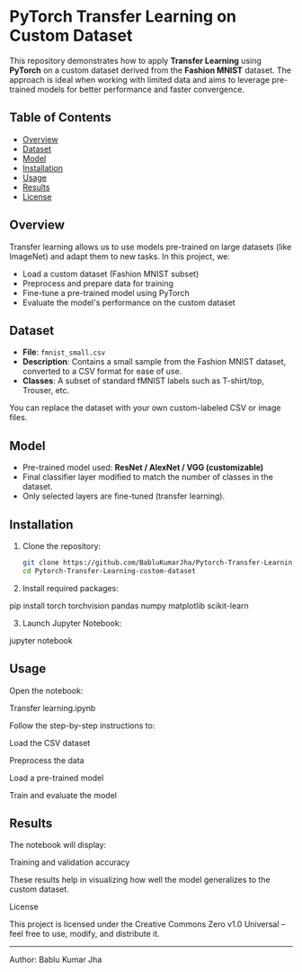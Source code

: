 # PyTorch Transfer Learning on Custom Dataset

This repository demonstrates how to apply **Transfer Learning** using **PyTorch** on a custom dataset derived from the **Fashion MNIST** dataset. The approach is ideal when working with limited data and aims to leverage pre-trained models for better performance and faster convergence.

## Table of Contents

- [Overview](#overview)
- [Dataset](#dataset)
- [Model](#model)
- [Installation](#installation)
- [Usage](#usage)
- [Results](#results)
- [License](#license)

## Overview

Transfer learning allows us to use models pre-trained on large datasets (like ImageNet) and adapt them to new tasks. In this project, we:

- Load a custom dataset (Fashion MNIST subset)
- Preprocess and prepare data for training
- Fine-tune a pre-trained model using PyTorch
- Evaluate the model's performance on the custom dataset

## Dataset

- **File**: `fmnist_small.csv`
- **Description**: Contains a small sample from the Fashion MNIST dataset, converted to a CSV format for ease of use.
- **Classes**: A subset of standard fMNIST labels such as T-shirt/top, Trouser, etc.

You can replace the dataset with your own custom-labeled CSV or image files.

## Model

- Pre-trained model used: **ResNet / AlexNet / VGG (customizable)**
- Final classifier layer modified to match the number of classes in the dataset.
- Only selected layers are fine-tuned (transfer learning).

## Installation

1. Clone the repository:
   ```bash
   git clone https://github.com/BabluKumarJha/Pytorch-Transfer-Learning-custom-dataset.git
   cd Pytorch-Transfer-Learning-custom-dataset


2. Install required packages:

pip install torch torchvision pandas numpy matplotlib scikit-learn


3. Launch Jupyter Notebook:

jupyter notebook



## Usage

Open the notebook:

Transfer learning.ipynb

Follow the step-by-step instructions to:

Load the CSV dataset

Preprocess the data

Load a pre-trained model

Train and evaluate the model



## Results

The notebook will display:

Training and validation accuracy



These results help in visualizing how well the model generalizes to the custom dataset.

License

This project is licensed under the Creative Commons Zero v1.0 Universal – feel free to use, modify, and distribute it.


---

Author: Bablu Kumar Jha
